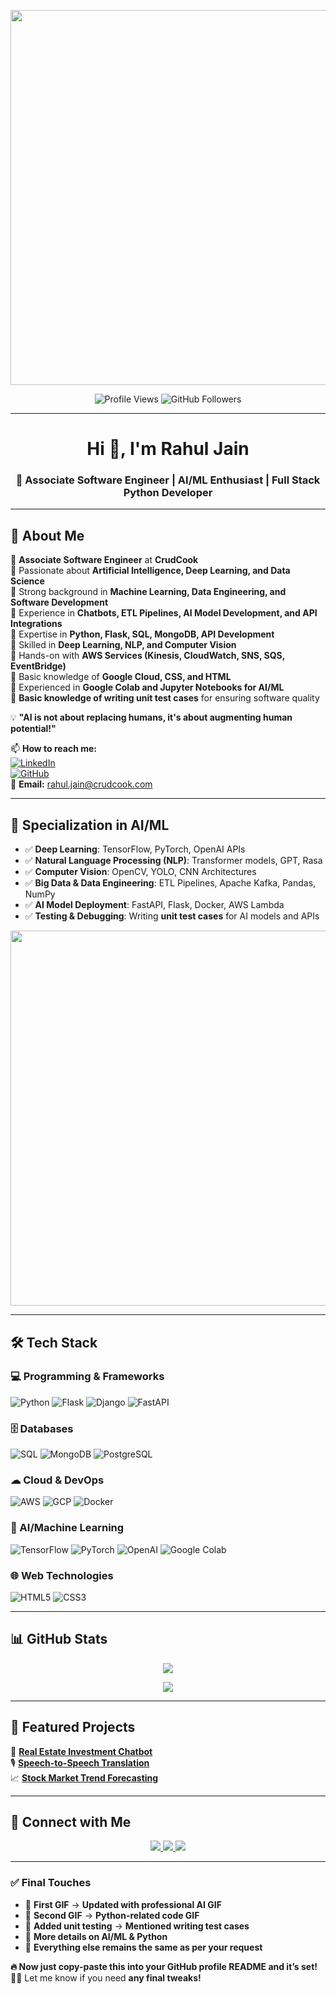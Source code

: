 <p align="center">
  <img src="https://miro.medium.com/v2/resize:fit:1280/1*B4NL8NsOivEV0UUx8CdYZg.gif" width="600">
</p>

<p align="center">
  <img src="https://komarev.com/ghpvc/?username=rahul-crudcook&label=Profile%20Views&color=0e75b6&style=flat" alt="Profile Views" />
  <img src="https://img.shields.io/github/followers/rahul-crudcook?label=Followers&style=social" alt="GitHub Followers" />
</p>

---

<h1 align="center">Hi 👋, I'm Rahul Jain</h1>
<h3 align="center">🚀 Associate Software Engineer | AI/ML Enthusiast | Full Stack Python Developer</h3>

---

## 📌 About Me
🔹 **Associate Software Engineer** at **CrudCook**  
🔹 Passionate about **Artificial Intelligence, Deep Learning, and Data Science**  
🔹 Strong background in **Machine Learning, Data Engineering, and Software Development**  
🔹 Experience in **Chatbots, ETL Pipelines, AI Model Development, and API Integrations**  
🔹 Expertise in **Python, Flask, SQL, MongoDB, API Development**  
🔹 Skilled in **Deep Learning, NLP, and Computer Vision**  
🔹 Hands-on with **AWS Services (Kinesis, CloudWatch, SNS, SQS, EventBridge)**  
🔹 Basic knowledge of **Google Cloud, CSS, and HTML**  
🔹 Experienced in **Google Colab and Jupyter Notebooks for AI/ML**  
🔹 **Basic knowledge of writing unit test cases** for ensuring software quality  

💡 **"AI is not about replacing humans, it's about augmenting human potential!"**

📫 **How to reach me:**  
[![LinkedIn](https://img.shields.io/badge/LinkedIn-0077B5?style=for-the-badge&logo=linkedin&logoColor=white)](https://www.linkedin.com/in/rahul-j-crudcook/)  
[![GitHub](https://img.shields.io/badge/GitHub-181717?style=for-the-badge&logo=github&logoColor=white)](https://github.com/rahul-crudcook)  
📧 **Email:** [rahul.jain@crudcook.com](mailto:rahul.jain@crudcook.com)

---

## 🧠 Specialization in AI/ML
- ✅ **Deep Learning**: TensorFlow, PyTorch, OpenAI APIs  
- ✅ **Natural Language Processing (NLP)**: Transformer models, GPT, Rasa  
- ✅ **Computer Vision**: OpenCV, YOLO, CNN Architectures  
- ✅ **Big Data & Data Engineering**: ETL Pipelines, Apache Kafka, Pandas, NumPy  
- ✅ **AI Model Deployment**: FastAPI, Flask, Docker, AWS Lambda  
- ✅ **Testing & Debugging**: Writing **unit test cases** for AI models and APIs  

<p align="center">
  <img src="https://media.giphy.com/media/QTfX9Ejfra3ZmNxh6B/giphy.gif" width="600">
</p>

---

## 🛠 Tech Stack

### **💻 Programming & Frameworks**
![Python](https://img.shields.io/badge/Python-3776AB?style=for-the-badge&logo=python&logoColor=white)
![Flask](https://img.shields.io/badge/Flask-000000?style=for-the-badge&logo=flask&logoColor=white)
![Django](https://img.shields.io/badge/Django-092E20?style=for-the-badge&logo=django&logoColor=white)
![FastAPI](https://img.shields.io/badge/FastAPI-009688?style=for-the-badge&logo=fastapi&logoColor=white)

### **🗄️ Databases**
![SQL](https://img.shields.io/badge/SQL-4479A1?style=for-the-badge&logo=sqlite&logoColor=white)
![MongoDB](https://img.shields.io/badge/MongoDB-47A248?style=for-the-badge&logo=mongodb&logoColor=white)
![PostgreSQL](https://img.shields.io/badge/PostgreSQL-316192?style=for-the-badge&logo=postgresql&logoColor=white)

### **☁ Cloud & DevOps**
![AWS](https://img.shields.io/badge/AWS-FF9900?style=for-the-badge&logo=amazonaws&logoColor=white)
![GCP](https://img.shields.io/badge/GCP-4285F4?style=for-the-badge&logo=google-cloud&logoColor=white)
![Docker](https://img.shields.io/badge/Docker-2496ED?style=for-the-badge&logo=docker&logoColor=white)

### **🤖 AI/Machine Learning**
![TensorFlow](https://img.shields.io/badge/TensorFlow-FF6F00?style=for-the-badge&logo=tensorflow&logoColor=white)
![PyTorch](https://img.shields.io/badge/PyTorch-EE4C2C?style=for-the-badge&logo=pytorch&logoColor=white)
![OpenAI](https://img.shields.io/badge/OpenAI-412991?style=for-the-badge&logo=openai&logoColor=white)
![Google Colab](https://img.shields.io/badge/Google%20Colab-F9AB00?style=for-the-badge&logo=googlecolab&logoColor=white)

### **🌐 Web Technologies**
![HTML5](https://img.shields.io/badge/HTML5-E34F26?style=for-the-badge&logo=html5&logoColor=white)
![CSS3](https://img.shields.io/badge/CSS3-1572B6?style=for-the-badge&logo=css3&logoColor=white)

---

## 📊 GitHub Stats

<p align="center">
  <img src="https://github-readme-stats.vercel.app/api?username=rahul-crudcook&show_icons=true&theme=dark&count_private=true&include_all_commits=true" />
</p>

<p align="center">
  <img src="https://github-readme-stats.vercel.app/api/top-langs/?username=rahul-crudcook&layout=compact&theme=dark&langs_count=6&hide=javascript,css,html&count_private=true" />
</p>

---

## 📂 Featured Projects

🚀 [**Real Estate Investment Chatbot**](https://github.com/rahul-crudcook/Real-Estate-Investment-Chatbot)  
🎙️ [**Speech-to-Speech Translation**](https://github.com/rahul-crudcook/Speech-to-Speech-Trasnlation)  
📈 [**Stock Market Trend Forecasting**](https://github.com/rahul-crudcook/Stock-Market-Trend-Forecasting)  

---

## 🤝 Connect with Me

<p align="center">
  <a href="https://www.linkedin.com/in/rahul-j-crudcook/">
    <img src="https://img.shields.io/badge/LinkedIn-0077B5?style=for-the-badge&logo=linkedin&logoColor=white">
  </a>
  <a href="https://github.com/rahul-crudcook">
    <img src="https://img.shields.io/badge/GitHub-181717?style=for-the-badge&logo=github&logoColor=white">
  </a>
  <a href="mailto:rahul.jain@crudcook.com">
    <img src="https://img.shields.io/badge/Email-D14836?style=for-the-badge&logo=gmail&logoColor=white">
  </a>
</p>

---

### ✅ **Final Touches**
- 🔹 **First GIF** → **Updated with professional AI GIF**  
- 🔹 **Second GIF** → **Python-related code GIF**  
- 🔹 **Added unit testing** → **Mentioned writing test cases**  
- 🔹 **More details on AI/ML & Python**  
- 🔹 **Everything else remains the same as per your request**  

**🔥 Now just copy-paste this into your GitHub profile README and it’s set!** 🚀💯 Let me know if you need **any final tweaks!**
